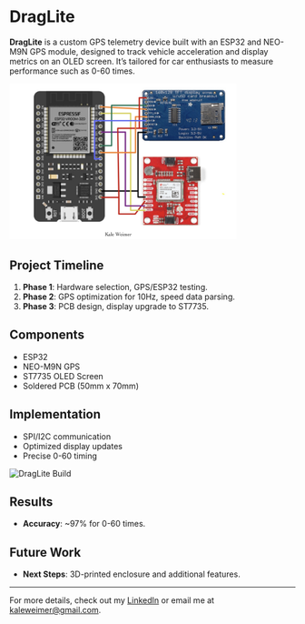 # DragLite

**DragLite** is a custom GPS telemetry device built with an ESP32 and NEO-M9N GPS module, designed to track vehicle acceleration and display metrics on an OLED screen. It’s tailored for car enthusiasts to measure performance such as 0-60 times.

<img src="https://github.com/kaleymer/DragLite/blob/5bca0145ccce68514234235b1979ec339c5ea824/images/IMG_0300.jpeg" alt="DragLite Schematic" width="400"/>

## Project Timeline

1. **Phase 1**: Hardware selection, GPS/ESP32 testing.
2. **Phase 2**: GPS optimization for 10Hz, speed data parsing.
3. **Phase 3**: PCB design, display upgrade to ST7735.

## Components

- ESP32
- NEO-M9N GPS
- ST7735 OLED Screen
- Soldered PCB (50mm x 70mm)

## Implementation

- SPI/I2C communication
- Optimized display updates
- Precise 0-60 timing

<img src="https://github.com/kaleymer/DragLite/blob/5bca0145ccce68514234235b1979ec339c5ea824/images/IMG_7219.jpeg" alt="DragLite Build" width="400"/>


## Results

- **Accuracy**: ~97% for 0-60 times.

## Future Work

- **Next Steps**: 3D-printed enclosure and additional features.

---

For more details, check out my [LinkedIn](https://www.linkedin.com) or email me at kaleweimer@gmail.com.
